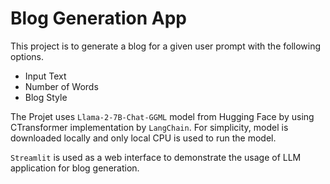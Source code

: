 # Blog Generation App 

This project is to generate a blog for a given user prompt with the following options. 
* Input Text 
* Number of Words
* Blog Style 

The Projet uses `Llama-2-7B-Chat-GGML` model from Hugging Face by using CTransformer implementation by `LangChain`. For simplicity, model is downloaded locally and only local CPU is used to run the model.

`Streamlit` is used as a web interface to demonstrate the usage of LLM application for blog generation.
